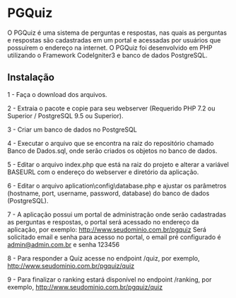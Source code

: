 # PGQuiz

O PGQuiz é uma sistema de perguntas e respostas, nas quais as perguntas e respostas são cadastradas em um portal e acessadas por usuários que possuírem o endereço na internet.
O PGQuiz foi desenvolvido em PHP utilizando o Framework CodeIgniter3 e banco de dados PostgreSQL.

## Instalação

1 - Faça o download dos arquivos.

2 - Extraia o pacote e copie para seu webserver (Requerido PHP 7.2 ou Superior / PostgreSQL 9.5 ou Superior).

3 - Criar um banco de dados no PostgreSQL

4 - Executar o arquivo que se encontra na raiz do repositório chamado Banco de Dados.sql, onde serão criados os objetos no banco de dados.

5 - Editar o arquivo index.php que está na raiz do projeto e alterar a variável BASEURL com o endereço do webserver e diretório da aplicação.

6 - Editar o arquivo aplication\config\database.php e ajustar os parâmetros (hostname, port, username, password, database) do banco de dados (PostgreSQL).

7 - A aplicação possui um portal de administração onde serão cadastradas as perguntas e respostas, o portal será acessado no endereço da aplicação, por exemplo: http://www.seudominio.com.br/pgquiz
Será solicitado email e senha para acesso no portal, o email pré configurado é admin@admin.com.br e senha 123456

8 - Para responder a Quiz acesse no endpoint /quiz, por exemplo, http://www.seudominio.com.br/pgquiz/quiz

9 - Para finalizar o ranking estará disponível no endpoint /ranking, por exemplo, http://www.seudominio.com.br/pgquiz/quiz